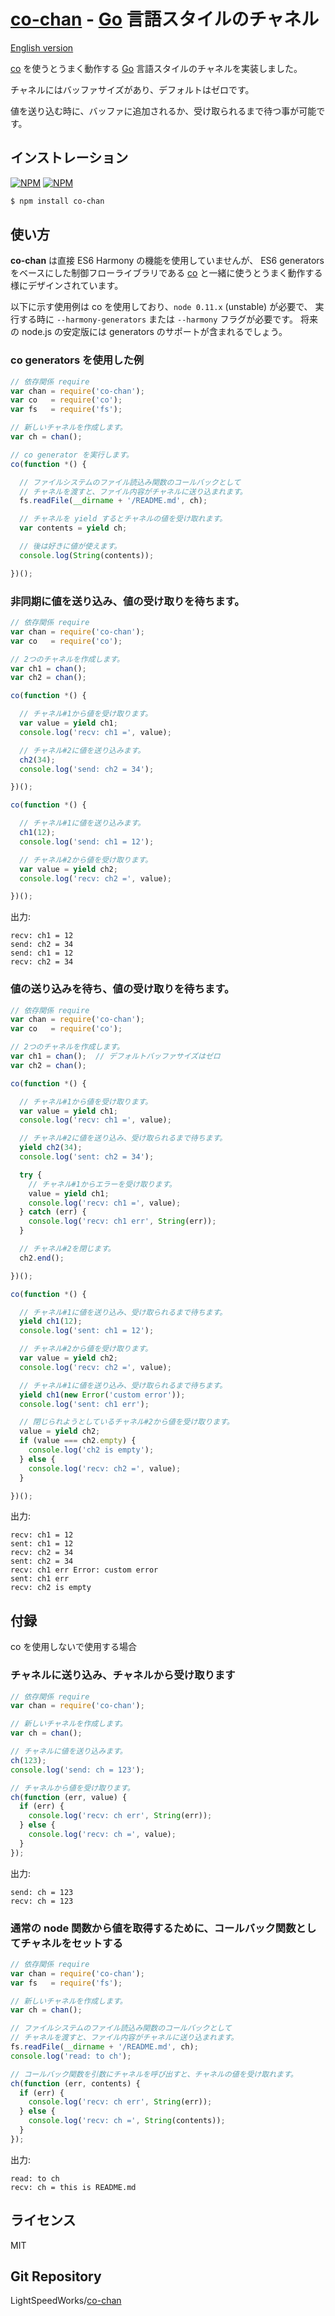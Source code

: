 [co-chan](https://www.npmjs.org/package/co-chan) - [Go](http://golang.org) 言語スタイルのチャネル
=========================

  [English version](README.md#readme)

  [co](https://github.com/visionmedia/co) を使うとうまく動作する
  [Go](http://golang.org) 言語スタイルのチャネルを実装しました。

  チャネルにはバッファサイズがあり、デフォルトはゼロです。

  値を送り込む時に、バッファに追加されるか、受け取られるまで待つ事が可能です。

インストレーション
------------------

[![NPM](https://nodei.co/npm/co-chan.png?downloads=true&downloadRank=true&stars=true)](https://nodei.co/npm/co-chan/)
[![NPM](https://nodei.co/npm-dl/co-chan.png?height=2)](https://nodei.co/npm/co-chan/)

```bash
$ npm install co-chan
```

使い方
------

  **co-chan** は直接 ES6 Harmony の機能を使用していませんが、
  ES6 generators をベースにした制御フローライブラリである
  [co](https://github.com/visionmedia/co)
  と一緒に使うとうまく動作する様にデザインされています。

  以下に示す使用例は co を使用しており、`node 0.11.x` (unstable) が必要で、
  実行する時に `--harmony-generators` または `--harmony` フラグが必要です。
  将来の node.js の安定版には generators のサポートが含まれるでしょう。

### co generators を使用した例

```js
// 依存関係 require
var chan = require('co-chan');
var co   = require('co');
var fs   = require('fs');

// 新しいチャネルを作成します。
var ch = chan();

// co generator を実行します。
co(function *() {

  // ファイルシステムのファイル読込み関数のコールバックとして
  // チャネルを渡すと、ファイル内容がチャネルに送り込まれます。
  fs.readFile(__dirname + '/README.md', ch);

  // チャネルを yield するとチャネルの値を受け取れます。
  var contents = yield ch;

  // 後は好きに値が使えます。
  console.log(String(contents));

})();
```

### 非同期に値を送り込み、値の受け取りを待ちます。

```js
// 依存関係 require
var chan = require('co-chan');
var co   = require('co');

// 2つのチャネルを作成します。
var ch1 = chan();
var ch2 = chan();

co(function *() {

  // チャネル#1から値を受け取ります。
  var value = yield ch1;
  console.log('recv: ch1 =', value);

  // チャネル#2に値を送り込みます。
  ch2(34);
  console.log('send: ch2 = 34');

})();

co(function *() {

  // チャネル#1に値を送り込みます。
  ch1(12);
  console.log('send: ch1 = 12');

  // チャネル#2から値を受け取ります。
  var value = yield ch2;
  console.log('recv: ch2 =', value);

})();
```

出力:

```
recv: ch1 = 12
send: ch2 = 34
send: ch1 = 12
recv: ch2 = 34
```

### 値の送り込みを待ち、値の受け取りを待ちます。

```js
// 依存関係 require
var chan = require('co-chan');
var co   = require('co');

// 2つのチャネルを作成します。
var ch1 = chan();  // デフォルトバッファサイズはゼロ
var ch2 = chan();

co(function *() {

  // チャネル#1から値を受け取ります。
  var value = yield ch1;
  console.log('recv: ch1 =', value);

  // チャネル#2に値を送り込み、受け取られるまで待ちます。
  yield ch2(34);
  console.log('sent: ch2 = 34');

  try {
    // チャネル#1からエラーを受け取ります。
    value = yield ch1;
    console.log('recv: ch1 =', value);
  } catch (err) {
    console.log('recv: ch1 err', String(err));
  }

  // チャネル#2を閉じます。
  ch2.end();

})();

co(function *() {

  // チャネル#1に値を送り込み、受け取られるまで待ちます。
  yield ch1(12);
  console.log('sent: ch1 = 12');

  // チャネル#2から値を受け取ります。
  var value = yield ch2;
  console.log('recv: ch2 =', value);

  // チャネル#1に値を送り込み、受け取られるまで待ちます。
  yield ch1(new Error('custom error'));
  console.log('sent: ch1 err');

  // 閉じられようとしているチャネル#2から値を受け取ります。
  value = yield ch2;
  if (value === ch2.empty) {
    console.log('ch2 is empty');
  } else {
    console.log('recv: ch2 =', value);
  }

})();
```

出力:

```
recv: ch1 = 12
sent: ch1 = 12
recv: ch2 = 34
sent: ch2 = 34
recv: ch1 err Error: custom error
sent: ch1 err
recv: ch2 is empty
```

付録
----

co を使用しないで使用する場合

### チャネルに送り込み、チャネルから受け取ります

```js
// 依存関係 require
var chan = require('co-chan');

// 新しいチャネルを作成します。
var ch = chan();

// チャネルに値を送り込みます。
ch(123);
console.log('send: ch = 123');

// チャネルから値を受け取ります。
ch(function (err, value) {
  if (err) {
    console.log('recv: ch err', String(err));
  } else {
    console.log('recv: ch =', value);
  }
});
```

出力:

```
send: ch = 123
recv: ch = 123
```

### 通常の node 関数から値を取得するために、コールバック関数としてチャネルをセットする

```js
// 依存関係 require
var chan = require('co-chan');
var fs   = require('fs');

// 新しいチャネルを作成します。
var ch = chan();

// ファイルシステムのファイル読込み関数のコールバックとして
// チャネルを渡すと、ファイル内容がチャネルに送り込まれます。
fs.readFile(__dirname + '/README.md', ch);
console.log('read: to ch');

// コールバック関数を引数にチャネルを呼び出すと、チャネルの値を受け取れます。
ch(function (err, contents) {
  if (err) {
    console.log('recv: ch err', String(err));
  } else {
    console.log('recv: ch =', String(contents));
  }
});
```

出力:

```
read: to ch
recv: ch = this is README.md
```

ライセンス
----------

  MIT

Git Repository
--------------

  LightSpeedWorks/[co-chan](https://github.com/LightSpeedWorks/co-chan#readme)

[npm-co-chan]: https://nodei.co/npm/co-chan
[npm-co-chan.png]: https://nodei.co/npm/co-chan.png
